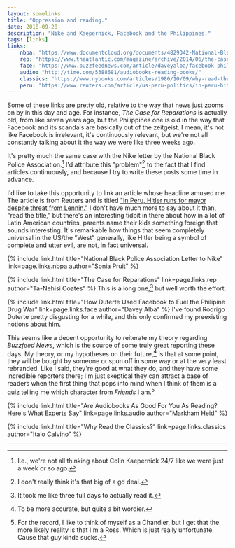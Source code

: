 ```yaml
---
layout: somelinks
title: "Oppression and reading."
date: 2018-09-28
description: "Nike and Kaepernick, Facebook and the Philippines."
tags: [links]
links:
    nbpa: "https://www.documentcloud.org/documents/4829342-National-Black-Police-Association-Letter-to-Nike.html"
    rep: "https://www.theatlantic.com/magazine/archive/2014/06/the-case-for-reparations/361631/"
    face: "https://www.buzzfeednews.com/article/daveyalba/facebook-philippines-dutertes-drug-war"
    audio: "http://time.com/5388681/audiobooks-reading-books/"
    classics: "https://www.nybooks.com/articles/1986/10/09/why-read-the-classics/"
    peru: "https://www.reuters.com/article/us-peru-politics/in-peru-hitler-runs-for-mayor-despite-threat-from-lennin-idUSKCN1M12NL"
---
```


Some of these links are pretty old, relative to the way that news just zooms on by in this day and age.
For instance, _The Case for Reparations_ is actually old, from like seven years ago, but the Philippines one is old in the way that Facebook and its scandals are basically out of the zeitgeist.
I mean, it's not like Facebook is irrelevant, it's continuously relevant, but we're not all constantly talking about it the way we were like three weeks ago.

It's pretty much the same case with the Nike letter by the National Black Police Association.[^2]
I'd attribute this "problem"[^3] to the fact that I find articles continuously, and because I try to write these posts some time in advance.

I'd like to take this opportunity to link an article whose headline amused me.
The article is from Reuters and is titled <a href="{{ page.links.peru }}">"In Peru, Hitler runs for mayor despite threat from Lennin."</a>
I don't have much more to say about it than, "read the title," but there's an interesting tidbit in there about how in a lot of Latin American countries, parents name their kids something foreign that sounds interesting.
It's remarkable how things that seem completely universal in the US/the "West" generally, like Hitler being a symbol of complete and utter evil, are not, in fact universal.

{% include link.html title="National Black Police Association Letter to Nike" link=page.links.nbpa author="Sonia Pruit" %}
<p></p>

{% include link.html title="The Case for Reparations" link=page.links.rep author="Ta-Nehisi Coates" %}
This is a long one,[^1] but well worth the effort.

{% include link.html title="How Duterte Used Facebook to Fuel the Philipine Drug War" link=page.links.face author="Davey Alba" %}
I've found Rodrigo Duterte pretty disgusting for a while, and this only confirmed my preexisting notions about him.

This seems like a decent opportunity to reiterate my theory regarding _Buzzfeed News_, which is the source of some truly great reporting these days.
My theory, or my hypotheses on their future,[^4] is that at some point, they will be bought by someone or spun off in some way or at the very least rebranded.
Like I said, they're good at what they do, and they have some incredible reporters there; I'm just skeptical they can attract a base of readers when the first thing that pops into mind when I think of them is a quiz telling me which character from _Friends_ I am.[^5]


{% include link.html title="Are Audiobooks As Good For You As Reading? Here's What Experts Say" link=page.links.audio author="Markham Heid" %}
<p></p>

{% include link.html title="Why Read the Classics?" link=page.links.classics author="Italo Calvino" %}
<p></p>

<hr class="footsep" />

[^1]: It took me like three full days to actually read it.
[^2]: I.e., we're not all thinking about Colin Kaepernick 24/7 like we were just a week or so ago.
[^3]: I don't really think it's that big of a gd deal.
[^4]: To be more accurate, but quite a bit wordier.
[^5]: For the record, I like to think of myself as a Chandler, but I get that the more likely reality is that I'm a Ross. Which is just really unfortunate. Cause that guy kinda sucks.